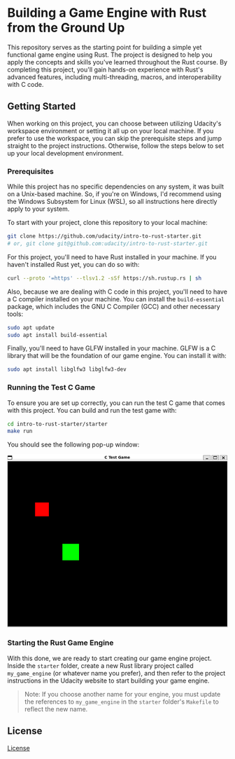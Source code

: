 # Building a Game Engine with Rust from the Ground Up

This repository serves as the starting point for building a simple yet functional game engine using Rust. The project is designed to help you apply the concepts and skills you've learned throughout the Rust course. By completing this project, you'll gain hands-on experience with Rust's advanced features, including multi-threading, macros, and interoperability with C code.

## Getting Started

When working on this project, you can choose between utilizing Udacity's workspace environment or setting it all up on your local machine. If you prefer to use the workspace, you can skip the prerequisite steps and jump straight to the project instructions. Otherwise, follow the steps below to set up your local development environment.

### Prerequisites

While this project has no specific dependencies on any system, it was built on a Unix-based machine. So, if you're on Windows, I'd recommend using the Windows Subsystem for Linux (WSL), so all instructions here directly apply to your system.  

To start with your project, clone this repository to your local machine:

```bash
git clone https://github.com/udacity/intro-to-rust-starter.git
# or, git clone git@github.com:udacity/intro-to-rust-starter.git
```

For this project, you'll need to have Rust installed in your machine. If you haven't installed Rust yet, you can do so with:

```bash
curl --proto '=https' --tlsv1.2 -sSf https://sh.rustup.rs | sh
```

Also, because we are dealing with C code in this project, you'll need to have a C compiler installed on your machine. You can install the `build-essential` package, which includes the GNU C Compiler (GCC) and other necessary tools:

```bash
sudo apt update
sudo apt install build-essential
```

Finally, you'll need to have GLFW installed in your machine. GLFW is a C library that will be the foundation of our game engine. You can install it with:

```bash
sudo apt install libglfw3 libglfw3-dev
```

### Running the Test C Game

To ensure you are set up correctly, you can run the test C game that comes with this project. You can build and run the test game with:

```bash
cd intro-to-rust-starter/starter
make run
```

You should see the following pop-up window:

![readme_image_assets/img.png](readme_image_assets/img.png)

### Starting the Rust Game Engine

With this done, we are ready to start creating our game engine project. Inside the `starter` folder, create a new Rust library project called `my_game_engine` (or whatever name you prefer), and then refer to the project instructions in the Udacity website to start building your game engine.

> Note: If you choose another name for your engine, you must update the references to `my_game_engine` in the `starter` folder's `Makefile` to reflect the new name.

## License

[License](LICENSE.txt)
